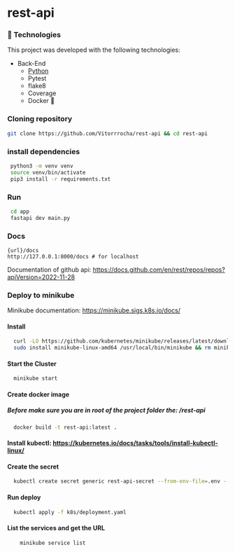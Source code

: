 # rest-api

### 🚀 Technologies

This project was developed with the following technologies:

- Back-End
  - [Python](https://www.python.org/)
  - Pytest
  - flake8
  - Coverage
  - Docker 🐋


### Cloning repository

```bash
git clone https://github.com/Vitorrrocha/rest-api && cd rest-api
```

### install dependencies
 ```bash
  python3 -m venv venv
  source venv/bin/activate
  pip3 install -r requirements.txt
  ```

### Run

 ```bash
  cd app
  fastapi dev main.py
  ```

### Docs
    {url}/docs
    http://127.0.0.1:8000/docs # for localhost

  Documentation of github api:
  https://docs.github.com/en/rest/repos/repos?apiVersion=2022-11-28


### Deploy to minikube

  Minikube documentation: https://minikube.sigs.k8s.io/docs/

  #### Install
  ```bash
    curl -LO https://github.com/kubernetes/minikube/releases/latest/download/minikube-linux-amd64
    sudo install minikube-linux-amd64 /usr/local/bin/minikube && rm minikube-linux-amd64
  ```

  #### Start the Cluster
  ```bash
    minikube start
  ```

  
  #### Create docker image
  ##### Before make sure you are in root of the project folder the: /rest-api
  ```bash
    docker build -t rest-api:latest .
  ```

  #### Install kubectl: https://kubernetes.io/docs/tasks/tools/install-kubectl-linux/

  #### Create the secret
  ```bash
    kubectl create secret generic rest-api-secret --from-env-file=.env --dry-run=client -o yaml | kubectl apply -f -
  ```

  #### Run deploy
  ```bash
    kubectl apply -f k8s/deployment.yaml
  ```
  
#### List the services and get the URL
```bash
    minikube service list
  ```

